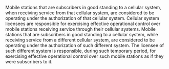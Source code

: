Mobile stations that are subscribers in good standing to a cellular system, when receiving service from that cellular system, are considered to be operating under the authorization of that cellular system. Cellular system licensees are responsible for exercising effective operational control over mobile stations receiving service through their cellular systems. Mobile stations that are subscribers in good standing to a cellular system, while receiving service from a different cellular system, are considered to be operating under the authorization of such different system. The licensee of such different system is responsible, during such temporary period, for exercising effective operational control over such mobile stations as if they were subscribers to it.

